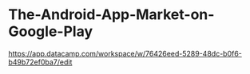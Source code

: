 # The-Android-App-Market-on-Google-Play
https://app.datacamp.com/workspace/w/76426eed-5289-48dc-b0f6-b49b72ef0ba7/edit
